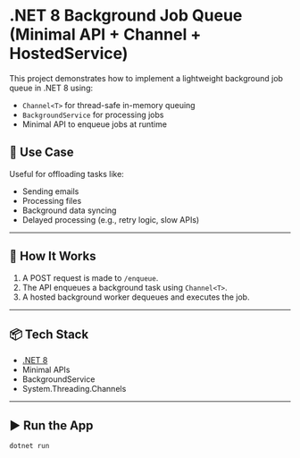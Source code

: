 # .NET 8 Background Job Queue (Minimal API + Channel + HostedService)

This project demonstrates how to implement a lightweight background job queue in .NET 8 using:

- `Channel<T>` for thread-safe in-memory queuing
- `BackgroundService` for processing jobs
- Minimal API to enqueue jobs at runtime

## 🔧 Use Case

Useful for offloading tasks like:
- Sending emails
- Processing files
- Background data syncing
- Delayed processing (e.g., retry logic, slow APIs)

---

## 🚀 How It Works

1. A POST request is made to `/enqueue`.
2. The API enqueues a background task using `Channel<T>`.
3. A hosted background worker dequeues and executes the job.

---

## 📦 Tech Stack

- [.NET 8](https://learn.microsoft.com/en-us/dotnet/core/whats-new/dotnet-8)
- Minimal APIs
- BackgroundService
- System.Threading.Channels

---

## ▶️ Run the App

```bash
dotnet run
